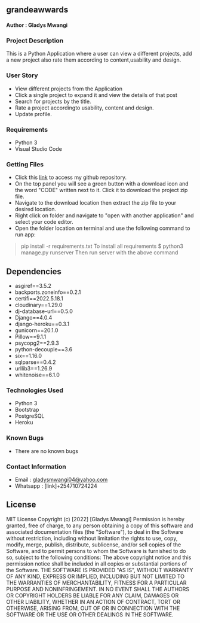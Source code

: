 ## grandeawwards


#### Author : Gladys Mwangi

### Project Description

This is a Python Application where a user can view a different projects, add a new project also rate them according to content,usability and design.

### User Story
* View different projects from the Application
* Click a single project to expand it and view the details of that post
* Search for projects by the title.
* Rate a project accordingto usability, content and design.
* Update profile.


### Requirements

* Python 3
* Visual Studio Code

### Getting Files

* Click this [link](https://github.com/gladys-gg/grandeawwards) to access my github repository.
* On the top panel you will see a green button with a download icon and the word "CODE" written next to it. Click it to download the project zip file.​
* Navigate to the download location then extract the zip file to your desired location.​
* Right click on folder and navigate to "open with another application" and select your code editor.
* Open the folder location on terminal and use the following command to run app:
> pip install -r requirements.txt
To install all requirements
> $ python3 manage.py runserver
Then run server with the above command


## Dependencies
* asgiref==3.5.2
* backports.zoneinfo==0.2.1
* certifi==2022.5.18.1
* cloudinary==1.29.0
* dj-database-url==0.5.0
* Django==4.0.4
* django-heroku==0.3.1
* gunicorn==20.1.0
* Pillow==9.1.1
* psycopg2==2.9.3
* python-decouple==3.6
* six==1.16.0
* sqlparse==0.4.2
* urllib3==1.26.9
* whitenoise==6.1.0

### Technologies Used
* Python 3
* Bootstrap
* PostgreSQL
* Heroku

### Known Bugs
* There are no known bugs

### Contact Information
* Email : gladysmwangi04@yahoo.com
* Whatsapp : [link]+254710724224

## License

MIT License Copyright (c) [2022] [Gladys Mwangi] Permission is hereby granted, free of charge, to any person obtaining a copy of this software and associated documentation files (the "Software"), to deal in the Software without restriction, including without limitation the rights to use, copy, modify, merge, publish, distribute, sublicense, and/or sell copies of the Software, and to permit persons to whom the Software is furnished to do so, subject to the following conditions: The above copyright notice and this permission notice shall be included in all copies or substantial portions of the Software. THE SOFTWARE IS PROVIDED "AS IS", WITHOUT WARRANTY OF ANY KIND, EXPRESS OR IMPLIED, INCLUDING BUT NOT LIMITED TO THE WARRANTIES OF MERCHANTABILITY, FITNESS FOR A PARTICULAR PURPOSE AND NONINFRINGEMENT. IN NO EVENT SHALL THE AUTHORS OR COPYRIGHT HOLDERS BE LIABLE FOR ANY CLAIM, DAMAGES OR OTHER LIABILITY, WHETHER IN AN ACTION OF CONTRACT, TORT OR OTHERWISE, ARISING FROM, OUT OF OR IN CONNECTION WITH THE SOFTWARE OR THE USE OR OTHER DEALINGS IN THE SOFTWARE.